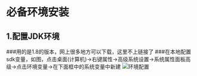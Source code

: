 必备环境安装
====
1.配置JDK环境
-------
###用的是1.8的版本，网上很多地方可以下载，这里不上链接了
###在本地配置sdk变量，如图，点击桌面(计算机)->右键属性->高级系统设置->系统属性面板高级->点击环境变量->在下面框中的系统变量中新建
![环境配置](git@github.com:jason-hhc/Cordova-WebApp-.git/imgs/1.jpg)

